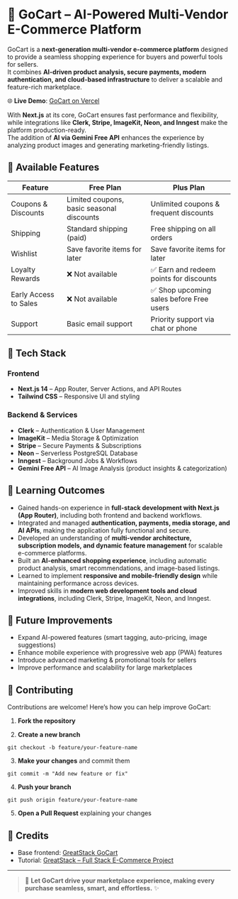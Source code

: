 # 🛒 GoCart – AI-Powered Multi-Vendor E-Commerce Platform

GoCart is a **next-generation multi-vendor e-commerce platform** designed to provide a seamless shopping experience for buyers and powerful tools for sellers.  
It combines **AI-driven product analysis, secure payments, modern authentication, and cloud-based infrastructure** to deliver a scalable and feature-rich marketplace.

🌐 **Live Demo**: [GoCart on Vercel](https://go-cart-three-teal.vercel.app)  

With **Next.js** at its core, GoCart ensures fast performance and flexibility, while integrations like **Clerk, Stripe, ImageKit, Neon, and Inngest** make the platform production-ready.  
The addition of **AI via Gemini Free API** enhances the experience by analyzing product images and generating marketing-friendly listings.


## 🚀 Available Features

| Feature                   | Free Plan                                      | Plus Plan                                  |
|----------------------------|-----------------------------------------------|--------------------------------------------|
| Coupons & Discounts        | Limited coupons, basic seasonal discounts     | Unlimited coupons & frequent discounts      |
| Shipping                   | Standard shipping (paid)                      | Free shipping on all orders                 |
| Wishlist                   | Save favorite items for later                 | Save favorite items for later               |
| Loyalty Rewards            | ❌ Not available                              | ✅ Earn and redeem points for discounts     |
| Early Access to Sales      | ❌ Not available                              | ✅ Shop upcoming sales before Free users    |
| Support                    | Basic email support                           | Priority support via chat or phone          |


## 🧩 Tech Stack

### Frontend
- **Next.js 14** – App Router, Server Actions, and API Routes  
- **Tailwind CSS** – Responsive UI and styling  

### Backend & Services
- **Clerk** – Authentication & User Management  
- **ImageKit** – Media Storage & Optimization  
- **Stripe** – Secure Payments & Subscriptions  
- **Neon** – Serverless PostgreSQL Database  
- **Inngest** – Background Jobs & Workflows  
- **Gemini Free API** – AI Image Analysis (product insights & categorization)  

## 🎯 Learning Outcomes

- Gained hands-on experience in **full-stack development with Next.js (App Router)**, including both frontend and backend workflows.  
- Integrated and managed **authentication, payments, media storage, and AI APIs**, making the application fully functional and secure.  
- Developed an understanding of **multi-vendor architecture, subscription models, and dynamic feature management** for scalable e-commerce platforms.  
- Built an **AI-enhanced shopping experience**, including automatic product analysis, smart recommendations, and image-based listings.  
- Learned to implement **responsive and mobile-friendly design** while maintaining performance across devices.  
- Improved skills in **modern web development tools and cloud integrations**, including Clerk, Stripe, ImageKit, Neon, and Inngest.  


## 📌 Future Improvements
- Expand AI-powered features (smart tagging, auto-pricing, image suggestions)  
- Enhance mobile experience with progressive web app (PWA) features  
- Introduce advanced marketing & promotional tools for sellers  
- Improve performance and scalability for large marketplaces  

## 🤝 Contributing

Contributions are welcome! Here’s how you can help improve GoCart:

1. **Fork the repository**  

2. **Create a new branch**  

```
git checkout -b feature/your-feature-name
```

3. **Make your changes** and commit them  
```
git commit -m "Add new feature or fix"
```

4. **Push your branch**  
```
git push origin feature/your-feature-name
```

5. **Open a Pull Request** explaining your changes

## 📖 Credits

- Base frontend: [GreatStack GoCart](https://github.com/GreatStackDev/gocart.git)  
- Tutorial: [GreatStack – Full Stack E-Commerce Project](https://youtu.be/aYu4xkBdkNA?si=VqRxLUlOk3SvuD4f)  

---
> 🛒 **Let GoCart drive your marketplace experience, making every purchase seamless, smart, and effortless.** ✨